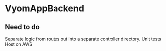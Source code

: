 # VyomAppBackend
## Need to do

Separate logic from routes out into a separate controller directory.
Unit tests 
Host on AWS
